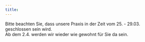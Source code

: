 ```yaml
---
title: 
---
```


Bitte beachten Sie, dass unsere Praxis in der Zeit vom 25. - 29.03. geschlossen sein wird.<br>Ab dem 2.4. werden wir wieder wie gewohnt für Sie da sein.
